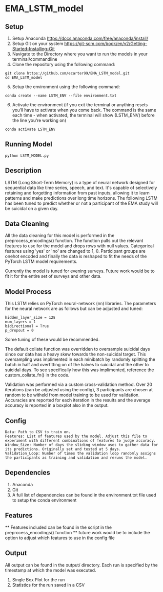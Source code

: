 # EMA_LSTM_model

## Setup
1. Setup Anaconda https://docs.anaconda.com/free/anaconda/install/
2. Setup Git on your system https://git-scm.com/book/en/v2/Getting-Started-Installing-Git
3. Navigate to the Directory where you want to run the models in your terminal/commandline
4. Clone the repository using the following command:
```
git clone https://github.com/ecarter99/EMA_LSTM_model.git
cd EMA_LSTM_model
```
5. Setup the environment using the following command:
```
conda create --name LSTM_ENV --file environment.txt
```
6. Activate the environment (if you exit the terminal or anything resets you'll have to activate when you come back. The command is the same each time - when activated, the terminal will show (LSTM_ENV) before the line you're working on)
```
conda activate LSTM_ENV
```

## Running Model
```
python LSTM_MODEL.py
```

## Description
LSTM (Long Short-Term Memory) is a type of neural network designed for sequential data like time series, speech, and text. It's capable of selectively retaining and forgetting information from past inputs, allowing it to learn patterns and make predictions over long time horizons. The following LSTM has been tuned to predict whether or not a participant of the EMA study will be suicidal on a given day. 

## Data Cleaning

All the data cleaning for this model is performed in the preprocess_encodings() function. The function pulls out the relevant features to use for the model and drops rows with null values. Categorical features using 'yes' or 'no' are changed to 1, 0. Participant groups are onehot encoded and finally the data is reshaped to fit the needs of the PyTorch LSTM model requirements.

Currently the model is tuned for evening surveys. Future work would be to fit it for the entire set of surveys and other data.

## Model Process
This LSTM relies on PyTorch neural-network (nn) libraries. The parameters for the neural network are as follows but can be adjusted and tuned:
```
hidden_layer_size = 128
num_layers = 1
bidirectional = True
p_dropout = 0
```
Some tuning of these would be recommended.

The default collate function was overridden to oversample suicidal days since our data has a heavy skew towards the non-suicidal target. This oversampling was implimented in each minibatch by randomly splitting the batch in half and overfitting on of the halves to suicidal and the other to suicidal days. To see specifically how this was implimented, reference the custom_collate_fn() in the code.

Validation was performed via a custom cross-validation method. Over 20 iterations (can be adjusted using the config), 3 participants are chosen at random to be witheld from model training to be used for validation. Accuracies are reported for each iteration in the results and the average accuracy is reported in a boxplot also in the output.

## Config
```
Data: Path to CSV to train on.
Features: List of features used by the model. Adjust this file to experiment with different combinations of features to judge accuracy.
Window_Size: Number of days the sliding window uses to gather data for its predictions. Originally set and tested at 5 days.
Validation_Loop: Number of times the validation loop randomly assigns the participants as training and validation and reruns the model. 
```
## Dependencies
1. Anaconda
2. Git
3. A full list of dependencies can be found in the environment.txt file used to setup the conda environment

## Features
** Features included can be found in the script in the preprocess_encodings() function ** future work would be to include the option to adjust which features to use in the config file

## Output
All output can be found in the output/ directory. Each run is specified by the timestamp at which the model was executed. 

1. Single Box Plot for the run
2. Statistics for the run saved in a CSV


